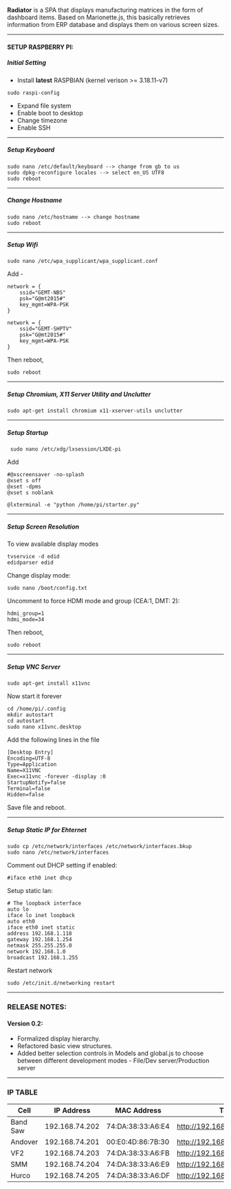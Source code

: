 **Radiator** is a SPA that displays manufacturing matrices in the form of dashboard items. Based on Marionette.js, this basically retrieves information from ERP database and displays them on various screen sizes.
* * *

#### SETUP RASPBERRY PI:

##### Initial Setting

- Install **latest** RASPBIAN (kernel verison >= 3.18.11-v7)

```
sudo raspi-config
```

- Expand file system
- Enable boot to desktop
- Change timezone
- Enable SSH
* * *
##### Setup Keyboard
```
sudo nano /etc/default/keyboard --> change from gb to us
sudo dpkg-reconfigure locales --> select en_US UTF8
sudo reboot
```
* * *
##### Change Hostname
```
sudo nano /etc/hostname --> change hostname
sudo reboot
```
* * *
##### Setup Wifi

```
sudo nano /etc/wpa_supplicant/wpa_supplicant.conf
```

Add -

```
network = {
    ssid="GEMT-NBS"
    psk="G@mt2015#"
    key_mgmt=WPA-PSK
}

network = {
    ssid="GEMT-SHPTV"
    psk="G@mt2015#"
    key_mgmt=WPA-PSK
}
```

Then reboot,
```
sudo reboot
```
* * *
##### Setup Chromium, X11 Server Utility and Unclutter
```
sudo apt-get install chromium x11-xserver-utils unclutter
```
* * *
##### Setup Startup
```
 sudo nano /etc/xdg/lxsession/LXDE-pi
```
Add

```
#@xscreensaver -no-splash
@xset s off
@xset -dpms
@xset s noblank

@lxterminal -e "python /home/pi/starter.py"
```
* * *
##### Setup Screen Resolution
To view available display modes
```
tvservice -d edid
edidparser edid
```

Change display mode:
```
sudo nano /boot/config.txt
```

Uncomment to force HDMI mode and group (CEA:1, DMT: 2):
```
hdmi_group=1
hdmi_mode=34
```

Then reboot,
```
sudo reboot
```
* * *
##### Setup VNC Server
```
sudo apt-get install x11vnc
```

Now start it forever
```
cd /home/pi/.config
mkdir autostart
cd autostart
sudo nano x11vnc.desktop
```

Add the following lines in the file
```
[Desktop Entry]
Encoding=UTF-8
Type=Application
Name=X11VNC
Exec=x11vnc -forever -display :0
StartupNotify=false
Terminal=false
Hidden=false
```
Save file and reboot.
* * *
##### Setup Static IP for Ehternet
```
sudo cp /etc/network/interfaces /etc/network/interfaces.bkup
sudo nano /etc/network/interfaces
```
Comment out DHCP setting if enabled:
```
#iface eth0 inet dhcp
```

Setup static lan:
```
# The loopback interface
auto lo
iface lo inet loopback
auto eth0
iface eth0 inet static
address 192.168.1.118  
gateway 192.168.1.254
netmask 255.255.255.0
network 192.168.1.0
broadcast 192.168.1.255
```

Restart network
```
sudo /etc/init.d/networking restart
```
* * *
### RELEASE NOTES:

#### Version 0.2:
- Formalized display hierarchy.
- Refactored basic view structures.
- Added better selection controls in Models and global.js to choose between different development modes - File/Dev server/Production server

* * *

### IP TABLE

|Cell|IP Address|MAC Address|Target URL|
|----|-----------|-----------|-----------|
|Band Saw|192.168.74.202|74:DA:38:33:A6:E4|http://192.168.74.250/radiator/#101|
|Andover|192.168.74.201|00:E0:4D:86:7B:30|http://192.168.74.110/andover|
|VF2|192.168.74.203|74:DA:38:33:A6:FB|http://192.168.74.110/VF2|
|SMM|192.168.74.204|74:DA:38:33:A6:E9|http://192.168.74.110/SMM|
|Hurco|192.168.74.205|74:DA:38:33:A6:DF|http://192.168.74.110/Hurco|